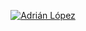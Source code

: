 <p align="center">
  <a href="https://github.com/adrilop06">
    <img src="https://www.canva.com/design/DAFzqTcp9iw/watch" alt="Adrián López" /></a>
</p>

<!--
**adrilop06/adrilop06** is a ✨ _special_ ✨ repository because its `README.md` (this file) appears on your GitHub profile.

Here are some ideas to get you started:

- 🔭 I’m currently working on ...
- 🌱 I’m currently learning ...
- 👯 I’m looking to collaborate on ...
- 🤔 I’m looking for help with ...
- 💬 Ask me about ...
- 📫 How to reach me: ...
- 😄 Pronouns: ...
- ⚡ Fun fact: ...
-->
